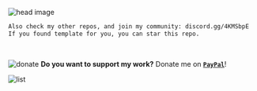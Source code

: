 ![head image](https://wnm210.github.io/wnm210/templates.svg)
```txt
Also check my other repos, and join my community: discord.gg/4KMSbpE
If you found template for you, you can star this repo.
```
<br />

![donate](https://wnm210.github.io/wnm210/donate.svg)
**Do you want to support my work?** Donate me on [**`PayPal`**](https://paypal.me/wnmatti)!
<br />

![list](https://wnm210.github.io/wnm210/templates_list.svg)
